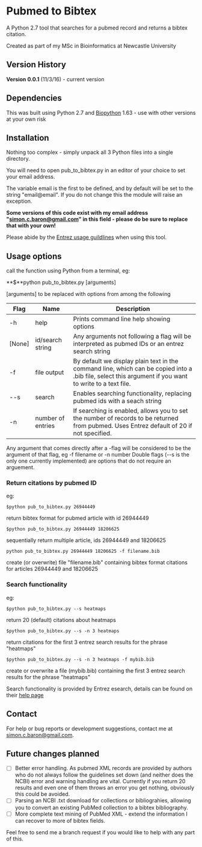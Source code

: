 # Pubmed to Bibtex
A Python 2.7 tool that searches for a pubmed record and returns a bibtex citation.

Created as part of my MSc in Bioinformatics at Newcastle University

## Version History

**Version 0.0.1** (11/3/16) - current version

## Dependencies

This was built using Python 2.7 and [Biopython](http://biopython.org/wiki/Main_Page) 1.63 - use with other versions at your own risk

## Installation

Nothing too complex - simply unpack all 3 Python files into a single directory.

You will need to open pub_to_bibtex.py in an editor of your choice to set your email address.

The variable email is the first to be defined, and by default will be set to the string "email@email". If you do not change this the module will raise an exception.

**Some versions of this code exist with my email address "simon.c.baron@gmail.com" in this field - please do be sure to replace that with your own!**

Please abide by the [Entrez usage guildlines](http://www.ncbi.nlm.nih.gov/books/NBK25497/) when using this tool.

## Usage options

call the function using  Python from a terminal, eg:

**$**python pub_to_bibtex.py [arguments]

[arguments] to be replaced with options from among the following

Flag | Name | Description
------------ | ------------- | -------------
-h | help | Prints command line help showing options
[None] | id/search string | Any arguments not following a flag will be interpreted as pubmed IDs or an entrez search string
-f | file output | By default we display plain text in the command line, which can be copied into a .bib file, select this argument if you want to write to a text file.
--s | search | Enables searching functionality, replacing pubmed ids with a seach string
-n | number of entries | If searching is enabled, allows you to set the number of records to be returned from pubmed. Uses Entrez default of 20 if not specified.

Any argument that comes directly after a -flag will be considered to be the argument of that flag, eg -f filename or -n number
Double flags (--s is the only one currently implemented) are options that do not require an arguement.

### Return citations by pubmed ID

eg:

    $python pub_to_bibtex.py 26944449

 return bibtex format for pubmed article with id 26944449

    $python pub_to_bibtex.py 26944449 18206625

sequentially return multiple article, ids 26944449 and 18206625

    python pub_to_bibtex.py 26944449 18206625 -f filename.bib

create (or overwrite) file "filename.bib" containing bibtex format citations for articles 26944449 and 18206625

### Search functionality

eg:

    $python pub_to_bibtex.py --s heatmaps

return 20 (default) citations about heatmaps

    $python pub_to_bibtex.py --s -n 3 heatmaps

return citations for the first 3 entrez search results for the phrase "heatmaps"

    $python pub_to_bibtex.py --s -n 3 heatmaps -f mybib.bib

create or overwrite a file (mybib.bib) containing the first 3 entrez search results for the phrase "heatmaps"

Search functionality is provided by Entrez esearch, details can be found on their [help page](http://www.ncbi.nlm.nih.gov/books/NBK25499/#chapter4.ESearch)

## Contact

For help or bug reports or development suggestions, contact me at simon.c.baron@gmail.com.

## Future changes planned

- [ ] Better error handling. As pubmed XML records are provided by authors who do not always follow the guidelines set down (and neither does the NCBI) error and warning handling are vital. Currently if you return 20 results and even one of them throws an error you get nothing, obviously this could be avoided.
- [ ] Parsing an NCBI .txt download for collections or bibliograhies, allowing you to convert an existing PubMed collection to a bibtex bibliography.
- [ ] More complete text mining of PubMed XML - extend the information I can recover to more of bibtex fields.

Feel free to send me a branch request if you would like to help with any part of this.
